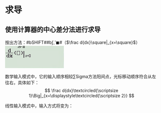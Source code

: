 # 求导

## 使用计算器的中心差分法进行求导

按出方法：#bSHIFT##b$\int^{\square}_{\square}\blacksquare$#（$\frac d{dx}\square|_{x=\square}$）
![](assets/img/Snipaste_2023-01-24_21-52-02.png)

数学输入模式中，它的输入顺序相较$\sum$Sigma方法阳间点，光标移动顺序符合从左往右，具体如下：
$$
\frac d{dx}\textcircled{\scriptsize 1}\Big|_{x=\displaystyle\textcircled{\scriptsize 2}}
$$

线性输入模式中，输入方式将变为：
